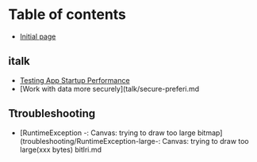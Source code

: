 # Table of contents

* [Initial page](README.md)

## italk

* [Testing App Startup Performance](talk/start-time.md)
* [Work with data more securely](talk/secure-preferi.md
## Ttroubleshooting

* [RuntimeException -: Canvas: trying to draw too large bitmap](troubleshooting/RuntimeException-large-: Canvas: trying to draw too large(xxx bytes) bitlri.md
<!--stackedit_data:
eyJoaXN0b3J5IjpbMTMxMjE5NDEzMV19
-->